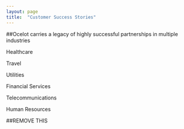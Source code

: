 ```yaml
---
layout: page
title:  "Customer Success Stories"
---
```


##Ocelot carries a legacy of highly successful partnerships in multiple industries

Healthcare

Travel

Utilities

Financial Services

Telecommunications

Human Resources

##REMOVE THIS